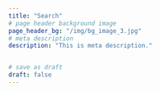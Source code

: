 ```yaml
---
title: "Search"
# page header background image
page_header_bg: "/img/bg_image_3.jpg"
# meta description
description: "This is meta description."


# save as draft
draft: false
---
```



